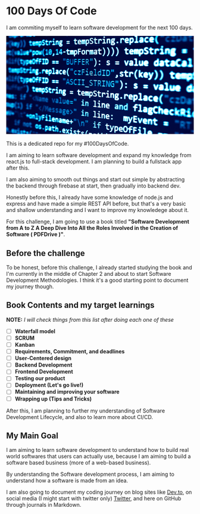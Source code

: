 # 100 Days Of Code

I am commiting myself to learn software development for the next 100 days.

![100 Days Of Code](100daysofcode.jpg)

This is a dedicated repo for my #100DaysOfCode.

I am aiming to learn software development and expand my knowledge from react.js to full-stack development. I am planning to build a fullstack app after this.

I am also aiming to smooth out things and start out simple by abstracting the backend through firebase at start, then gradually into backend dev.

Honestly before this, I already have some knowledge of node.js and express and have made a simple REST API before, but that's a very basic and shallow understanding and I want to improve my knowledege about it.

For this challenge, I am going to use a book titled **"Software Development from A to Z A Deep Dive Into All the Roles Involved in the Creation of Software ( PDFDrive )"**.

## Before the challenge

To be honest, before this challenge, I already started studying the book and I'm currently in the middle of Chapter 2 and about to start Software Development Methodologies. I think it's a good starting point to document my journey though.

## Book Contents and my target learnings

**NOTE:** *I will check things from this list after doing each one of these*

- [ ] **Waterfall model**
- [ ] **SCRUM**
- [ ] **Kanban**
- [ ] **Requirements, Commitment, and deadlines**
- [ ] **User-Centered design**
- [ ] **Backend Development**
- [ ] **Frontend Development**
- [ ] **Testing our product**
- [ ] **Deployment (Let's go live!)**
- [ ] **Maintaining and improving your software**
- [ ] **Wrapping up (Tips and Tricks)**

After this, I am planning to further my understanding of Software Development Lifecycle, and also to learn more about CI/CD.

## My Main Goal

I am aiming to learn software development to understand how to build real world softwares that users can actually use, because I am aiming to build a software based business (more of a web-based business).

By understanding the Software development process, I am aiming to understand how a software is made from an idea.

I am also going to document my coding journey on blog sites like [Dev.to](https://dev.to/menard_codes), on social media (I might start with twitter only) [Twitter](https://twitter.com/menard_codes), and here on GitHub through journals in Markdown.
